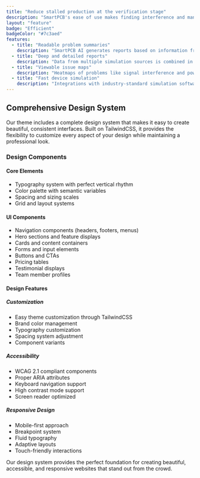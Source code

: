 ```yaml
---
title: "Reduce stalled production at the verification stage"
description: "SmartPCB's ease of use makes finding interference and manufacturability problems faster and simpler, reducing the number of design-verification cycles before production."
layout: "feature"
badge: "Efficient"
badgeColor: "#7c3aed"
features:
  - title: "Readable problem summaries"
    description: "SmartPCB AI generates reports based on information from its simulations, which it compiles into readable natural language summarizing the most important details of problems encountered during the verification stage."
  - title: "Deep and detailed reports"
    description: "Data from multiple simulation sources is combined in order to cover the entire spectrum of potential problems found in verification. Data can be distributed in automatically-generated reports to clients and other teams based on the information that they need, when they need it."
  - title: "Viewable issue maps"
    description: "Heatmaps of problems like signal interference and power quality can be used to produce a visual reassurance that the product is ready for production before the schematic is sent to the manufacturer."
  - title: "Fast device simulation"
    description: "Integrations with industry-standard simulation software allows for familiar, fast, and reliable testing without manual data summary or entry. Moving simulation results from software to report is only a press of a button."
---
```


## Comprehensive Design System

Our theme includes a complete design system that makes it easy to create beautiful, consistent interfaces. Built on TailwindCSS, it provides the flexibility to customize every aspect of your design while maintaining a professional look.

### Design Components

#### Core Elements
- Typography system with perfect vertical rhythm
- Color palette with semantic variables
- Spacing and sizing scales
- Grid and layout systems

#### UI Components
- Navigation components (headers, footers, menus)
- Hero sections and feature displays
- Cards and content containers
- Forms and input elements
- Buttons and CTAs
- Pricing tables
- Testimonial displays
- Team member profiles

#### Design Features

##### Customization
- Easy theme customization through TailwindCSS
- Brand color management
- Typography customization
- Spacing system adjustment
- Component variants

##### Accessibility
- WCAG 2.1 compliant components
- Proper ARIA attributes
- Keyboard navigation support
- High contrast mode support
- Screen reader optimized

##### Responsive Design
- Mobile-first approach
- Breakpoint system
- Fluid typography
- Adaptive layouts
- Touch-friendly interactions

Our design system provides the perfect foundation for creating beautiful, accessible, and responsive websites that stand out from the crowd.
